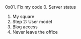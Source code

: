 0x01. Fix my code
0. Server status
1. My square
2. Step 2: User model
3. Blog access
4. Never leave the office
